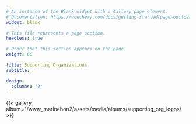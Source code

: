 ```yaml
---
# An instance of the Blank widget with a Gallery page element.
# Documentation: https://wowchemy.com/docs/getting-started/page-builder/
widget: blank

# This file represents a page section.
headless: true

# Order that this section appears on the page.
weight: 66

title: Supporting Organizations
subtitle:

design:
  columns: '2'
---
```


{{< gallery album="/www_marinebon2/assets/media/albums/supporting_org_logos/ >}}
